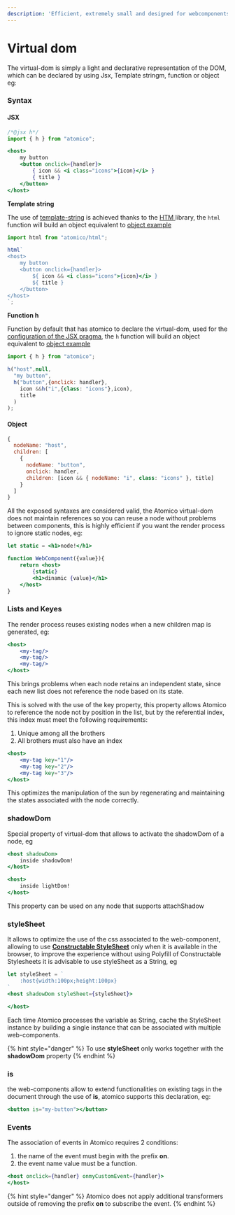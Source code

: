 ```yaml
---
description: 'Efficient, extremely small and designed for webcomponents'
---
```


# Virtual dom



The virtual-dom is simply a light and declarative representation of the DOM, which can be declared by using Jsx, Template stringm, function or object eg:

### Syntax

#### **JSX**

```jsx
/*@jsx h*/
import { h } from "atomico";

<host>    
    my button
    <button onclick={handler}>
        { icon && <i class="icons">{icon}</i> }
        { title }
    </button>
</host>
```

**Template string**

The use of [template-string](https://developer.mozilla.org/es/docs/Web/JavaScript/Referencia/template_strings) is achieved thanks to the [HTM ](https://github.com/developit/htm)library, the `html` function will build an object equivalent to [object example](https://atomico.gitbook.io/doc/guides/virtual-dom#object)

```jsx
import html from "atomico/html";

html`
<host>    
    my button
    <button onclick={handler}>
        ${ icon && <i class="icons">{icon}</i> }
        ${ title }
    </button>
</host>
`;
```

**Function h**

Function by default that has atomico to declare the virtual-dom, used for the[ configuration of the JSX pragma](https://atomico.gitbook.io/doc/get-started/installation#step-2-configure-babel-jsx-pragma),  the `h` function will build an object equivalent to [object example](https://atomico.gitbook.io/doc/guides/virtual-dom#object)

```jsx
import { h } from "atomico";

h("host",null,
  "my button",
  h("button",{onclick: handler},
    icon &&h("i",{class: "icons"},icon),
    title
  )
);
```

#### Object

```jsx
{
  nodeName: "host",
  children: [
    {
      nodeName: "button",
      onclick: handler,
      children: [icon && { nodeName: "i", class: "icons" }, title]
    }
  ]
}
```

All the exposed syntaxes are considered valid, the Atomico virtual-dom does not maintain references so you can reuse a node without problems between components, this is highly efficient if you want the render process to ignore static nodes, eg:

```jsx
let static = <h1>node!</h1>

function WebComponent({value}){
    return <host>
        {static}
        <h1>dinamic {value}</h1>
    </host>
}
```

### Lists and Keyes

The render process reuses existing nodes when a new children map is generated, eg:

```jsx
<host>
    <my-tag/>
    <my-tag/>
    <my-tag/>    
</host>
```

This brings problems when each node retains an independent state, since each new list does not reference the node based on its state.

This is solved with the use of the key property, this property allows Atomico to reference the node not by position in the list, but by the referential index, this index must meet the following requirements:

1. Unique among all the brothers
2. All brothers must also have an index

```jsx
<host>
    <my-tag key="1"/>
    <my-tag key="2"/>
    <my-tag key="3"/>   
</host>
```

This optimizes the manipulation of the sun by regenerating and maintaining the states associated with the node correctly.

### shadowDom

Special property of virtual-dom that allows to activate the shadowDom of a node, eg

```jsx
<host shadowDom>
    inside shadowDom!
</host>

<host>
    inside lightDom!
</host>
```

This property can be used on any node that supports attachShadow

### styleSheet

It allows to optimize the use of the css associated to the web-component, allowing to use [**Constructable StyleSheet**](https://developers.google.com/web/updates/2019/02/constructable-stylesheets) only when it is available in the browser, to improve the experience without using Polyfill of Constructable Stylesheets it is advisable to use styleSheet as a String, eg

```jsx
let styleSheet = `
    :host{width:100px;height:100px}
`
<host shadowDom styleSheet={styleSheet}>

</host>
```

Each time Atomico processes the variable as String, cache the StyleSheet instance by building a single instance that can be associated with multiple web-components.

{% hint style="danger" %}
To use **styleSheet** only works together with the **shadowDom** property
{% endhint %}

### is

the web-components allow to extend functionalities on existing tags in the document through the use of **is**, atomico supports this declaration, eg:

```jsx
<button is="my-button"></button>
```

### Events

The association of events in Atomico requires 2 conditions:

1. the name of the event must begin with the prefix **on**.
2. the event name value must be a function.

```jsx
<host onclick={handler} onmyCustomEvent={handler}>
</host>
```

{% hint style="danger" %}
Atomico does not apply additional transformers outside of removing the prefix **on** to subscribe the event.
{% endhint %}

